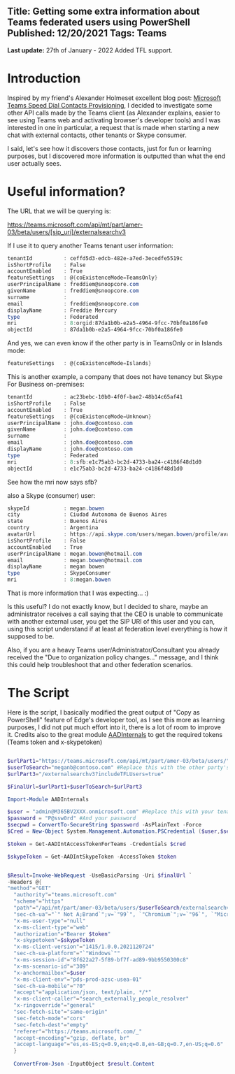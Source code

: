 Title: Getting some extra information about Teams federated users using PowerShell
Published: 12/20/2021
Tags: Teams
---

**Last update:** 27th of January - 2022 Added TFL support.

# Introduction

Inspired by my friend's Alexander Holmeset excellent blog post: [Microsoft Teams Speed Dial Contacts Provisioning](https://alexholmeset.blog/2021/12/13/microsoft-teams-speed-dial-contacts-provisioning/), I decided to investigate some other API calls made by the Teams client (as Alexander explains, easier to see using Teams web and activating browser's developer tools) and I was interested in one in particular, a request that is made when starting a new chat with external contacts, other tenants or Skype consumer.

I said, let's see how it discovers those contacts, just for fun or learning purposes, but I discovered more information is outputted than what the end user actually sees.

# Useful information?

The URL that we will be querying is:

https://teams.microsoft.com/api/mt/part/amer-03/beta/users/[sip_uri]/externalsearchv3

If I use it to query another Teams tenant user information:

```powershell
tenantId          : ceffd5d3-edcb-482e-a7ed-3ecedfe5519c
isShortProfile    : False
accountEnabled    : True
featureSettings   : @{coExistenceMode=TeamsOnly}
userPrincipalName : freddiem@snoopcore.com
givenName         : freddiem@snoopcore.com
surname           :
email             : freddiem@snoopcore.com
displayName       : Freddie Mercury
type              : Federated
mri               : 8:orgid:87da1b0b-e2a5-4964-9fcc-70bf0a186fe0
objectId          : 87da1b0b-e2a5-4964-9fcc-70bf0a186fe0
```

And yes, we can even know if the other party is in TeamsOnly or in Islands mode:

```powershell
featureSettings   : @{coExistenceMode=Islands}
```

This is another example, a company that does not have tenancy but Skype For Business on-premises:

```powershell
tenantId          : ac23bebc-10b0-4f0f-bae2-48b14c65af41
isShortProfile    : False
accountEnabled    : True
featureSettings   : @{coExistenceMode=Unknown}
userPrincipalName : john.doe@contoso.com
givenName         : john.doe@contoso.com
surname           :
email             : john.doe@contoso.com
displayName       : john.doe@contoso.com
type              : Federated
mri               : 8:sfb:e1c75ab3-bc2d-4733-ba24-c4186f48d1d0
objectId          : e1c75ab3-bc2d-4733-ba24-c4186f48d1d0
```

See how the mri now says sfb?


also a Skype (consumer) user:

```powershell
skypeId           : megan.bowen
city              : Ciudad Autonoma de Buenos Aires
state             : Buenos Aires
country           : Argentina
avatarUrl         : https://api.skype.com/users/megan.bowen/profile/avatar
isShortProfile    : False
accountEnabled    : True
userPrincipalName : megan.bowen@hotmail.com
email             : megan.bowen@hotmail.com
displayName       : megan bowen
type              : SkypeConsumer
mri               : 8:megan.bowen
```

That is more information that I was expecting... :)

Is this useful? I do not exactly know, but I decided to share, maybe an administrator receives a call saying that the CEO is unable to communicate with another external user, you get the SIP URI of this user and you can, using this script understand if at least at federation level everything is how it supposed to be.

Also, if you are a heavy Teams user/Administrator/Consultant you already received the "Due to organization policy changes..." message, and I think this could help troubleshoot that and other federation scenarios.

# The Script

Here is the script, I basically modified the great output of "Copy as PowerShell" feature of Edge's developer tool, as I see this more as learning purposes, I did not put much effort into it, there is a lot of room to improve it. Credits also to the great module [AADInternals](https://o365blog.com/aadinternals/) to get the required tokens (Teams token and x-skypetoken)

```powershell

$urlPart1="https://teams.microsoft.com/api/mt/part/amer-03/beta/users/"
$userToSearch="meganb@contoso.com" #Replace this with the other party's SIP URI you want to search more information for
$urlPart3="/externalsearchv3?includeTFLUsers=true"

$FinalUrl=$urlPart1+$userToSearch+$urlPart3

Import-Module AADInternals

$user = "admin@M365BV2XXX.onmicrosoft.com" #Replace this with your tenant's username
$password = "P@ssw0rd" #And your password
$secpwd = ConvertTo-SecureString $password -AsPlainText -Force
$Cred = New-Object System.Management.Automation.PSCredential ($user,$secpwd)

$token = Get-AADIntAccessTokenForTeams -Credentials $cred

$skypeToken = Get-AADIntSkypeToken -AccessToken $token


$Result=Invoke-WebRequest -UseBasicParsing -Uri $finalUrl `
-Headers @{
"method"="GET"
  "authority"="teams.microsoft.com"
  "scheme"="https"
  "path"="/api/mt/part/amer-03/beta/users/$userToSearch/externalsearchv3?includeTFLUsers=true"
  "sec-ch-ua"="`" Not A;Brand`";v=`"99`", `"Chromium`";v=`"96`", `"Microsoft Edge`";v=`"96`""
  "x-ms-user-type"="null"
  "x-ms-client-type"="web"
  "authorization"="Bearer $token"
  "x-skypetoken"=$skypeToken
  "x-ms-client-version"="1415/1.0.0.2021120724"
  "sec-ch-ua-platform"="`"Windows`""
  "x-ms-session-id"="8f622a27-5f89-bf7f-ad89-9bb9550300c8"
  "x-ms-scenario-id"="309"
  "x-anchormailbox"=$user
  "x-ms-client-env"="pds-prod-azsc-usea-01"
  "sec-ch-ua-mobile"="?0"
  "accept"="application/json, text/plain, */*"
  "x-ms-client-caller"="search_externally_people_resolver"
  "x-ringoverride"="general"
  "sec-fetch-site"="same-origin"
  "sec-fetch-mode"="cors"
  "sec-fetch-dest"="empty"
  "referer"="https://teams.microsoft.com/_"
  "accept-encoding"="gzip, deflate, br"
  "accept-language"="es,es-ES;q=0.9,en;q=0.8,en-GB;q=0.7,en-US;q=0.6"
  }
  
  ConvertFrom-Json -InputObject $result.Content

  ```
